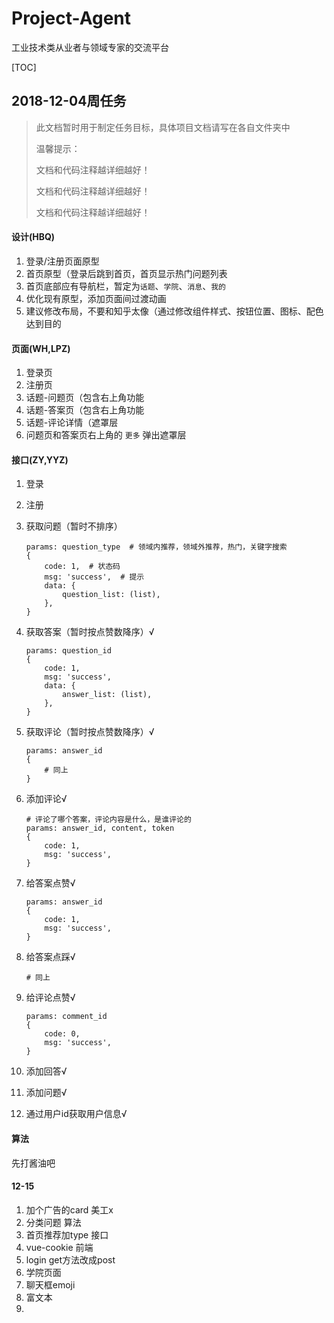 # Project-Agent
工业技术类从业者与领域专家的交流平台

[TOC]

## 2018-12-04周任务

> 此文档暂时用于制定任务目标，具体项目文档请写在各自文件夹中
>
> 温馨提示：
>
> 文档和代码注释越详细越好！
>
> 文档和代码注释越详细越好！
>
> 文档和代码注释越详细越好！

#### 设计(HBQ)

1. 登录/注册页面原型
2. 首页原型（登录后跳到首页，首页显示热门问题列表
3. 首页底部应有导航栏，暂定为`话题`、`学院`、`消息`、`我的`
4. 优化现有原型，添加页面间过渡动画
5. 建议修改布局，不要和知乎太像（通过修改组件样式、按钮位置、图标、配色达到目的

#### 页面(WH,LPZ)

1. 登录页
2. 注册页
3. 话题-问题页（包含右上角功能
4. 话题-答案页（包含右上角功能
5. 话题-评论详情（遮罩层
6. 问题页和答案页右上角的 `更多` 弹出遮罩层

#### 接口(ZY,YYZ)

1. 登录

2. 注册

3. 获取问题（暂时不排序）

    ```shell
    params: question_type  # 领域内推荐，领域外推荐，热门，关键字搜索
    {
        code: 1,  # 状态码
        msg: 'success',  # 提示
        data: {
            question_list: (list),
        },
    }
    ```

4. 获取答案（暂时按点赞数降序）√

    ```shell
    params: question_id
    {
        code: 1,
        msg: 'success',
        data: {
            answer_list: (list),
        },
    }
    ```

5. 获取评论（暂时按点赞数降序）√

    ```shell
    params: answer_id
    {
        # 同上
    }
    ```

6. 添加评论√

    ```shell
    # 评论了哪个答案，评论内容是什么，是谁评论的
    params: answer_id, content, token
    {
        code: 1,
        msg: 'success',
    }
    ```

7. 给答案点赞√

    ```shell
    params: answer_id
    {
        code: 1,
        msg: 'success',
    }
    ```

8. 给答案点踩√

    ```shell
    # 同上
    ```

9. 给评论点赞√

    ```shell
    params: comment_id
    {
        code: 0,
        msg: 'success',
    }
    ```


10. 添加回答√

11. 添加问题√

12. 通过用户id获取用户信息√

#### 算法

先打酱油吧



#### 12-15

1. 加个广告的card 美工x
2. 分类问题 算法
3. 首页推荐加type 接口
4. vue-cookie 前端
5. login get方法改成post
6. 学院页面
7. 聊天框emoji
8. 富文本
9. 